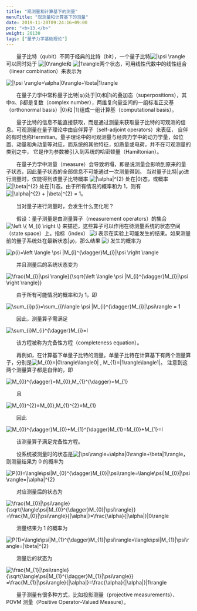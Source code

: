 ```yaml
---
title: "观测量和计算基下的测量"
menuTitle: "观测量和计算基下的测量"
date: 2019-11-20T09:24:16+09:00
pre: "<b>13.</b>"
weight: 20130
tags: ["量子力学基础理论"]
---
```


&emsp;&emsp;量子比特（qubit）不同于经典的比特（bit），一个量子比特<img src="https://latex.codecogs.com/gif.latex?\inline&space;|\psi&space;\rangle" title="|\psi \rangle" style="margin: auto; display: inline;"/>
可以同时处于
<img src="https://latex.codecogs.com/gif.latex?\inline&space;|0\rangle" title="|0\rangle" style="margin: auto; display: inline;"/>和
<img src="https://latex.codecogs.com/gif.latex?\inline&space;|1\rangle" title="|1\rangle" style="margin: auto; display: inline;"/>两个状态，可用线性代数中的线性组合（linear combination）来表示为

<img src="https://latex.codecogs.com/gif.latex?\inline&space;\dpi{150}&space;|\psi&space;\rangle=\alpha|0\rangle&plus;\beta|1\rangle" title="|\psi \rangle=\alpha|0\rangle+\beta|1\rangle" />

&emsp;&emsp;在量子力学中常称量子比特|𝜓⟩处于|0⟩和|1⟩的叠加态（superpositions），其中α、β都是复数（complex number），两维复向量空间的一组标准正交基（orthonormal basis）|0⟩和 |1⟩组成一组计算基（computational basis）。

&emsp;&emsp;量子比特的信息不能直接获取，而是通过测量来获取量子比特的可观测的信息。可观测量在量子理论中由自伴算子（self-adjoint operators）来表征，
自伴的有时也称Hermitian。量子理论中的可观测量与经典力学中的动力学量，如位置、动量和角动量等对应，而系统的其他特征，如质量或电荷，并不在可观测量的类别之中，
它是作为参数被引入到系统的哈密顿量（Hamiltonian）。

&emsp;&emsp;在量子力学中测量（measure）会导致坍塌，即是说测量会影响到原来的量子状态，因此量子状态的全部信息不可能通过一次测量得到。
当对量子比特|𝜓⟩进行测量时，仅能得到该量子比特概率
<img src="https://latex.codecogs.com/gif.latex?\inline&space;|\alpha|^{2}" title="|\alpha|^{2}" style="margin: auto; display: inline;"/>
处在|0⟩态，或概率
<img src="https://latex.codecogs.com/gif.latex?\inline&space;|\beta|^{2}" title="|\beta|^{2}" style="margin: auto; display: inline;"/>
处在|1⟩态。由于所有情况的概率和为 1，则有<img src="https://latex.codecogs.com/gif.latex?\inline&space;|\alpha|^{2}&space;&plus;&space;|\beta|^{2}&space;=&space;1" title="|\alpha|^{2} + |\beta|^{2} = 1" style="margin: auto; display: inline;"/>。

&emsp;&emsp;当对量子进行测量时，会发生什么变化呢？

&emsp;&emsp;假设：量子测量是由测量算子（measurement operators）的集合
<img src="https://latex.codecogs.com/gif.latex?\inline&space;\dpi{120}&space;\left&space;\{&space;M_{i}&space;\right&space;\}" title="\left \{ M_{i} \right \}" style="margin: auto; display: inline;"/>
来描述，这些算子可以作用在待测量系统的状态空间（state space）上。指标（index）
<img src="https://latex.codecogs.com/gif.latex?\inline&space;\dpi{120}&space;i" title="i" style="margin: auto; display: inline;"/>
表示在实验上可能发生的结果。如果测量前的量子系统处在最新状态|𝜓⟩，那么结果
<img src="https://latex.codecogs.com/gif.latex?\inline&space;\dpi{120}&space;i" title="i" style="margin: auto; display: inline;"/>
发生的概率为

<img src="https://latex.codecogs.com/gif.latex?\inline&space;\dpi{150}&space;p(i)=\left&space;\langle&space;\psi&space;|M_{i}^{\dagger}M_{i}|\psi&space;\right&space;\rangle" title="p(i)=\left \langle \psi |M_{i}^{\dagger}M_{i}|\psi \right \rangle" />

&emsp;&emsp;并且测量后的系统状态变为

<img src="https://latex.codecogs.com/gif.latex?\inline&space;\dpi{180}&space;\frac{M_{i}|\psi&space;\rangle}{\sqrt{\left&space;\langle&space;\psi&space;|M_{i}^{\dagger}M_{i}|\psi&space;\right&space;\rangle}}" title="\frac{M_{i}|\psi \rangle}{\sqrt{\left \langle \psi |M_{i}^{\dagger}M_{i}|\psi \right \rangle}}" />

&emsp;&emsp;由于所有可能情况的概率和为 1，即

<img src="https://latex.codecogs.com/gif.latex?\inline&space;\dpi{150}&space;\sum_{i}p(i)=\sum_{i}\langle&space;\psi&space;|M_{i}^{\dagger}M_{i}|\psi\rangle&space;=&space;1" title="\sum_{i}p(i)=\sum_{i}\langle \psi |M_{i}^{\dagger}M_{i}|\psi\rangle = 1" />

&emsp;&emsp;因此，测量算子需满足

<img src="https://latex.codecogs.com/gif.latex?\inline&space;\dpi{150}&space;\sum_{i}M_{i}^{\dagger}M_{i}=I" title="\sum_{i}M_{i}^{\dagger}M_{i}=I" />

&emsp;&emsp;该方程被称为完备性方程（completeness equation）。

&emsp;&emsp;再例如，在计算基下单量子比特的测量。单量子比特在计算基下有两个测量算子，分别是<img src="https://latex.codecogs.com/gif.latex?\inline&space;\dpi{120}&space;M_{0}=|0\rangle\langle0|&space;,&space;M_{1}=|1\rangle\langle1|" title="M_{0}=|0\rangle\langle0| , M_{1}=|1\rangle\langle1|" style="margin: auto; display: inline;"/>。
注意到这两个测量算子都是自伴的，即

<img src="https://latex.codecogs.com/gif.latex?\inline&space;\dpi{150}&space;M_{0}^{\dagger}=M_{0},M_{1}^{\dagger}=M_{1}" title="M_{0}^{\dagger}=M_{0},M_{1}^{\dagger}=M_{1}" />

&emsp;&emsp;且

<img src="https://latex.codecogs.com/gif.latex?\inline&space;\dpi{150}&space;M_{0}^{2}=M_{0},M_{1}^{2}=M_{1}" title="M_{0}^{2}=M_{0},M_{1}^{2}=M_{1}" />

&emsp;&emsp;因此

<img src="https://latex.codecogs.com/gif.latex?\inline&space;\dpi{150}&space;M_{0}^{\dagger}M_{0}&plus;M_{1}^{\dagger}M_{1}=M_{0}&plus;M_{1}=I" title="M_{0}^{\dagger}M_{0}+M_{1}^{\dagger}M_{1}=M_{0}+M_{1}=I" />

&emsp;&emsp;该测量算子满足完备性方程。

&emsp;&emsp;设系统被测量时的状态是<img src="https://latex.codecogs.com/gif.latex?\inline&space;\dpi{120}&space;|\psi\rangle=\alpha|0\rangle&plus;\beta|1\rangle" title="|\psi\rangle=\alpha|0\rangle+\beta|1\rangle" style="margin: auto; display: inline;"/>，
则测量结果为 0 的概率为

<img src="https://latex.codecogs.com/gif.latex?\inline&space;\dpi{150}&space;P(0)=\langle\psi|M_{0}^{\dagger}M_{0}|\psi\rangle=\langle\psi|M_{0}|\psi\rangle=|\alpha|^{2}" title="P(0)=\langle\psi|M_{0}^{\dagger}M_{0}|\psi\rangle=\langle\psi|M_{0}|\psi\rangle=|\alpha|^{2}" />

&emsp;&emsp;对应测量后的状态为

<img src="https://latex.codecogs.com/gif.latex?\inline&space;\dpi{180}&space;\frac{M_{0}|\psi\rangle}{\sqrt{\langle\psi|M_{0}^{\dagger}M_{0}|\psi\rangle}}&space;=\frac{M_{0}|\psi\rangle}{|\alpha|}=\frac{\alpha}{|\alpha|}|0\rangle" title="\frac{M_{0}|\psi\rangle}{\sqrt{\langle\psi|M_{0}^{\dagger}M_{0}|\psi\rangle}} =\frac{M_{0}|\psi\rangle}{|\alpha|}=\frac{\alpha}{|\alpha|}|0\rangle" />

&emsp;&emsp;测量结果为 1 的概率为

<img src="https://latex.codecogs.com/gif.latex?\inline&space;\dpi{150}&space;P(1)=\langle\psi|M_{1}^{\dagger}M_{1}|\psi\rangle=\langle\psi|M_{1}|\psi\rangle=|\beta|^{2}" title="P(1)=\langle\psi|M_{1}^{\dagger}M_{1}|\psi\rangle=\langle\psi|M_{1}|\psi\rangle=|\beta|^{2}" />

&emsp;&emsp;测量后的状态为

<img src="https://latex.codecogs.com/gif.latex?\inline&space;\dpi{180}&space;\frac{M_{1}|\psi\rangle}{\sqrt{\langle\psi|M_{1}^{\dagger}M_{1}|\psi\rangle}}&space;=\frac{M_{1}|\psi\rangle}{|\alpha|}=\frac{\alpha}{|\alpha|}|1\rangle" title="\frac{M_{1}|\psi\rangle}{\sqrt{\langle\psi|M_{1}^{\dagger}M_{1}|\psi\rangle}} =\frac{M_{1}|\psi\rangle}{|\alpha|}=\frac{\alpha}{|\alpha|}|1\rangle" />

&emsp;&emsp;量子测量有很多种方式，比如投影测量（projective measurements）、POVM 测量（Positive Operator-Valued Measure）。
